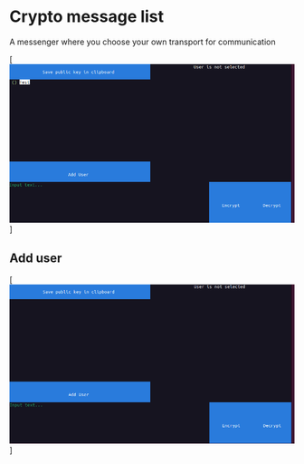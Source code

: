 # Crypto message list

A messenger where you choose your own transport for communication

[![Main gif](.github/message.gif)]

## Add user

[![Add user gif](.github/adduser.gif)]